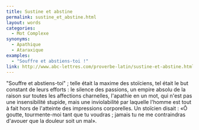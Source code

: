 ```yaml
---
title: Sustine et abstine
permalink: sustine_et_abstine.html
layout: words
categories:
  - Mot Complexe
synonyms:
  - Apathique
  - Ataraxique
examples:
  - "Souffre et abstiens-toi !"
link: http://www.abc-lettres.com/proverbe-latin/sustine-et-abstine.html
---
```


"Souffre et abstiens-toi" ; telle était la maxime des stoïciens, tel était le but constant de leurs efforts : le silence des passions, un empire absolu de la raison sur toutes les affections charnelles, l'apathie en un mot, qui n'est pas une insensibilité stupide, mais une inviolabilité par laquelle l'homme est tout à fait hors de l'atteinte des impressions corporelles. Un stoïcien disait : «Ô goutte, tourmente-moi tant que tu voudras ; jamais tu ne me contraindras d'avouer que la douleur soit un mal».
